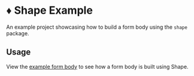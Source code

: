 # ♦︎ Shape Example

An example project showcasing how to build a form body using the `shape` package.

## Usage

View the [example form body](https://github.com/betterment/shape/tree/main/packages/shape/example/lib/example_form_body.dart) to see how a form body is built using Shape.
